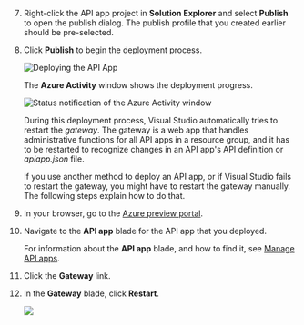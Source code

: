 7. Right-click the API app project in **Solution Explorer** and select **Publish** to open the publish dialog. The publish profile that you created earlier should be pre-selected. 

9. Click **Publish** to begin the deployment process. 

	![Deploying the API App](./media/app-service-api-pub-web-deploy/26-5-deployment-success-v3.png)

	The **Azure Activity** window shows the deployment progress. 

	![Status notification of the Azure Activity window](./media/app-service-api-pub-web-deploy/26-5-deployment-success-v4.png)

	During this deployment process, Visual Studio automatically tries to restart the *gateway*. The gateway is a web app that handles administrative functions for all API apps in a resource group, and it has to be restarted to recognize changes in an API app's API definition or *apiapp.json* file. 
 
	If you use another method to deploy an API app, or if Visual Studio fails to restart the gateway, you might have to restart the gateway manually. The following steps explain how to do that.

1. In your browser, go to the [Azure preview portal](https://manage.windowsazure.cn). 

2. Navigate to the **API app** blade for the API app that you deployed.

	For information about the **API app** blade, and how to find it, see [Manage API apps](/documentation/articles/app-service-api-manage-in-portal).

4. Click the **Gateway** link.

3. In the **Gateway** blade, click **Restart**.

	![](./media/app-service-api-pub-web-deploy/restartgateway.png)
